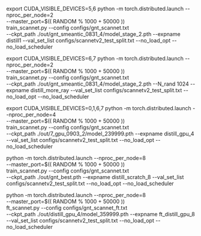 export CUDA_VISIBLE_DEVICES=5,6
python -m torch.distributed.launch --nproc_per_node=2 \
       --master_port=$(( RANDOM % 1000 + 50000 )) \
       train_scannet.py --config configs/gnt_scannet.txt \
       --ckpt_path ./out/gnt_smeantic_0831_4/model_stage_2.pth --expname distill1 --val_set_list configs/scannetv2_test_split.txt --no_load_opt --no_load_scheduler


export CUDA_VISIBLE_DEVICES=6,7
python -m torch.distributed.launch --nproc_per_node=2 \
       --master_port=$(( RANDOM % 1000 + 50000 )) \
       train_scannet.py --config configs/gnt_scannet.txt \
       --ckpt_path ./out/gnt_smeantic_0831_4/model_stage_2.pth --N_rand 1024 --expname distill_more_ray --val_set_list configs/scannetv2_test_split.txt --no_load_opt --no_load_scheduler




export CUDA_VISIBLE_DEVICES=0,1,6,7
python -m torch.distributed.launch --nproc_per_node=4 \
       --master_port=$(( RANDOM % 1000 + 50000 )) \
       train_scannet.py --config configs/gnt_scannet.txt \
       --ckpt_path ./out/7_gpu_0903_2/model_239999.pth --expname distill_gpu_4 --val_set_list configs/scannetv2_test_split.txt --no_load_opt --no_load_scheduler



python -m torch.distributed.launch --nproc_per_node=8 \
       --master_port=$(( RANDOM % 1000 + 50000 )) \
       train_scannet.py --config configs/gnt_scannet.txt \
       --ckpt_path ./out/gnt_best.pth --expname distill_scratch_8 --val_set_list configs/scannetv2_test_split.txt --no_load_opt --no_load_scheduler



python -m torch.distributed.launch --nproc_per_node=8 \
       --master_port=$(( RANDOM % 1000 + 50000 )) \
       ft_scannet.py --config configs/gnt_scannet_ft.txt \
       --ckpt_path ./out/distill_gpu_4/model_359999.pth --expname ft_distill_gpu_8 --val_set_list configs/scannetv2_test_split.txt --no_load_opt --no_load_scheduler